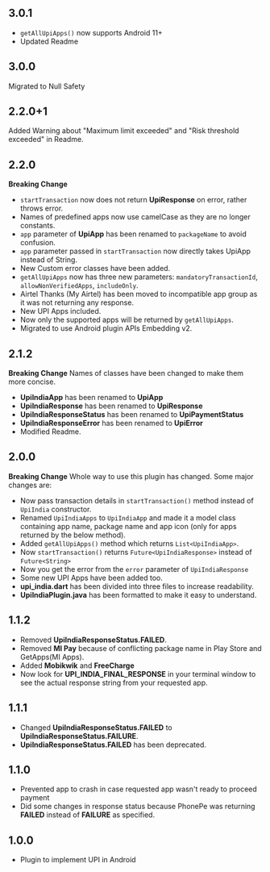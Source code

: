 ## 3.0.1
* `getAllUpiApps()` now supports Android 11+ 
* Updated Readme

## 3.0.0
Migrated to Null Safety

## 2.2.0+1
Added Warning about "Maximum limit exceeded" and "Risk threshold exceeded" in Readme.

## 2.2.0
**Breaking Change**
* `startTransaction` now does not return **UpiResponse** on error, rather throws error.
* Names of predefined apps now use camelCase as they are no longer constants.
* `app` parameter of **UpiApp** has been renamed to `packageName` to avoid confusion.
* `app` parameter passed in `startTransaction` now directly takes UpiApp instead of String.
* New Custom error classes have been added.
* `getAllUpiApps` now has three new parameters: `mandatoryTransactionId`, `allowNonVerifiedApps`, `includeOnly`.
* Airtel Thanks (My Airtel) has been moved to incompatible app group as it was not returning any response.
* New UPI Apps included.
* Now only the supported apps will be returned by `getAllUpiApps`.
* Migrated to use Android plugin APIs Embedding v2.

## 2.1.2
**Breaking Change** Names of classes have been changed to make them more concise.

* **UpiIndiaApp** has been renamed to **UpiApp**
* **UpiIndiaResponse** has been renamed to **UpiResponse**
* **UpiIndiaResponseStatus** has been renamed to **UpiPaymentStatus**
* **UpiIndiaResponseError** has been renamed to **UpiError**
* Modified Readme.


## 2.0.0
**Breaking Change** Whole way to use this plugin has changed. Some major changes are:

* Now pass transaction details in `startTransaction()` method instead of `UpiIndia` constructor.
* Renamed `UpiIndiaApps` to `UpiIndiaApp` and made it a model class containing app name, package name and app icon (only for apps returned by the below method).
* Added `getAllUpiApps()` method which returns `List<UpiIndiaApp>`.
* Now `startTransaction()` returns `Future<UpiIndiaResponse>` instead of `Future<String>`
* Now you get the error from the `error` parameter of `UpiIndiaResponse`
* Some new UPI Apps have been added too.
* **upi_india.dart** has been divided into three files to increase readability.
* **UpiIndiaPlugin.java** has been formatted to make it easy to understand.

## 1.1.2
* Removed **UpiIndiaResponseStatus.FAILED**.
* Removed **MI Pay** because of conflicting package name in  Play Store and GetApps(MI Apps).
* Added **Mobikwik** and **FreeCharge**
* Now look for **UPI_INDIA_FINAL_RESPONSE** in your terminal window to see the actual response string from your requested app.

## 1.1.1
* Changed **UpiIndiaResponseStatus.FAILED** to **UpiIndiaResponseStatus.FAILURE**.
* **UpiIndiaResponseStatus.FAILED** has been deprecated.

## 1.1.0

* Prevented app to crash in case requested app wasn't ready to proceed payment
* Did some changes in response status because PhonePe was returning **FAILED** instead of **FAILURE** as specified.

## 1.0.0

* Plugin to implement UPI in Android

